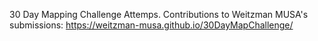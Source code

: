 30 Day Mapping Challenge Attemps.
Contributions to Weitzman MUSA's submissions: https://weitzman-musa.github.io/30DayMapChallenge/

